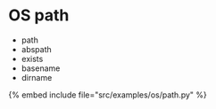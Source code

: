 # OS path


* path
* abspath
* exists
* basename
* dirname

{% embed include file="src/examples/os/path.py" %}



